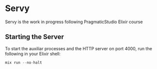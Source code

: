# Servy

Servy is the work in progress following PragmaticStudio Elixir course

## Starting the Server

To start the auxiliar processes and the HTTP server on port 4000, run the following in your Elixir shell:

```elixir
mix run --no-halt
```
